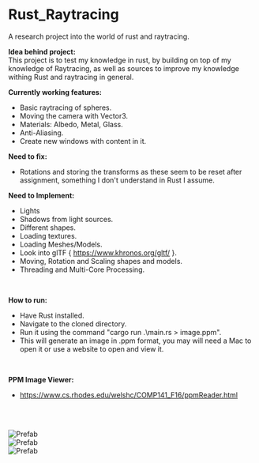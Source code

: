 # Rust_Raytracing
A research project into the world of rust and raytracing.
<br/>

**Idea behind project:**<br/>
This project is to test my knowledge in rust, by building on top of my knowledge of Raytracing, as well as sources to improve my knowledge withing Rust and raytracing in general.
<br/>

**Currently working features:**<br/>
- Basic raytracing of spheres.
- Moving the camera with Vector3.
- Materials: Albedo, Metal, Glass.
- Anti-Aliasing.
- Create new windows with content in it.

**Need to fix:**<br/>
- Rotations and storing the transforms as these seem to be reset after assignment, something I don't understand in Rust I assume.

**Need to Implement:**<br/>
- Lights
- Shadows from light sources.
- Different shapes.
- Loading textures.
- Loading Meshes/Models.
- Look into glTF { https://www.khronos.org/gltf/ }.
- Moving, Rotation and Scaling shapes and models.
- Threading and Multi-Core Processing.
<br/>

**How to run:**<br/>
- Have Rust installed.
- Navigate to the cloned directory.
- Run it using the command "cargo run .\main.rs > image.ppm".
- This will generate an image in .ppm format, you may will need a Mac to open it or use a website to open and view it.
<br/>

**PPM Image Viewer:**<br/>
- https://www.cs.rhodes.edu/welshc/COMP141_F16/ppmReader.html
<br/>
<br/>

![Prefab](https://raw.githubusercontent.com/justindd1994/Rust_Raytracing/master/ray-tracing-demo.png)<br/>
![Prefab](https://raw.githubusercontent.com/justindd1994/Rust_Raytracing/master/ray-tracing-demo-2.png)<br/>
![Prefab](https://raw.githubusercontent.com/justindd1994/Rust_Raytracing/master/ray-tracing-demo-3.png)<br/>
